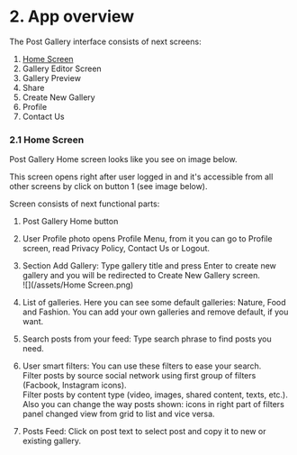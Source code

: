 # 2. App overview

The Post Gallery interface consists of next screens:

1. [Home Screen](/21-home-screen.md)
2. Gallery Editor Screen
3. Gallery Preview
4. Share
5. Create New Gallery
6. Profile
7. Contact Us

### 2.1 Home Screen

Post Gallery Home screen looks like you see on image below.

This screen opens right after user logged in and it's accessible from all other screens by click on button 1 \(see image below\).

Screen consists of next functional parts:

1. Post Gallery Home button
2. User Profile photo opens Profile Menu, from it you can go to Profile screen, read Privacy Policy, Contact Us or Logout.
3. Section Add Gallery: Type gallery title and press Enter to create new gallery and you will be redirected to Create New Gallery screen.  
   ![](/assets/Home Screen.png)

4. List of galleries. Here you can see some default galleries: Nature, Food and Fashion. You can add your own galleries and remove default, if you want.

5. Search posts from your feed: Type search phrase to find posts you need.

6. User smart filters: You can use these filters to ease your search.   
   Filter posts by source social network using first group of filters \(Facbook, Instagram icons\).   
   Filter posts by content type \(video, images, shared content, texts, etc.\).   
   Also you can change the way posts shown: icons in right part of filters panel changed view from grid to list and vice versa.

7. Posts Feed: Click on post text to select post and copy it to new or existing gallery.  



